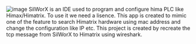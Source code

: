 ![image](https://github.com/user-attachments/assets/077b6238-e04b-4a0c-8af9-a1fdb660522c)
SilWorX is an IDE used to program and configure hima PLC like Himax/Himatrix. To use it we need a lisence. 
This app is created to mimic one of the feature to search Himatrix hardware using mac address and change the configuration like IP etc.
This project is created by recreate the tcp message from SilWorX to Himatrix using wireshark.

